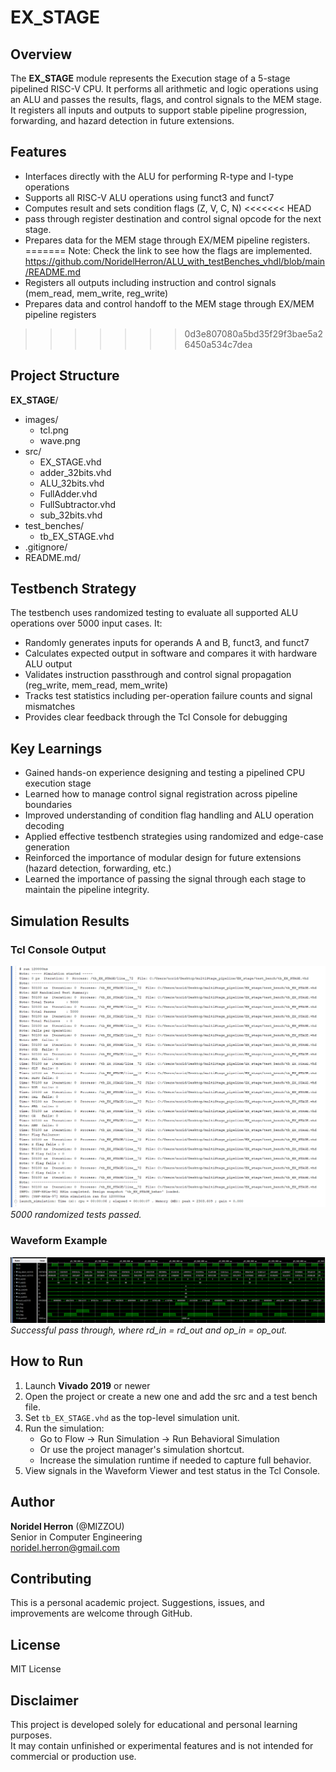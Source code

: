 # EX_STAGE

## Overview
The **EX_STAGE** module represents the Execution stage of a 5-stage pipelined RISC-V CPU. It performs all arithmetic and logic operations using an ALU and passes the results, flags, and control signals to the MEM stage. It registers all inputs and outputs to support stable pipeline progression, forwarding, and hazard detection in future extensions.

## Features
- Interfaces directly with the ALU for performing R-type and I-type operations
- Supports all RISC-V ALU operations using funct3 and funct7
- Computes result and sets condition flags (Z, V, C, N)
<<<<<<< HEAD
- pass through register destination and control signal opcode for the next stage.
- Prepares data for the MEM stage through EX/MEM pipeline registers.
=======
Note: Check the link to see how the flags are implemented.
https://github.com/NoridelHerron/ALU_with_testBenches_vhdl/blob/main/README.md
- Registers all outputs including instruction and control signals (mem_read, mem_write, reg_write)
- Prepares data and control handoff to the MEM stage through EX/MEM pipeline registers
>>>>>>> 0d3e807080a5bd35f29f3bae5a26450a534c7dea

## Project Structure
**EX_STAGE**/
- images/
    - tcl.png
    - wave.png
- src/
    - EX_STAGE.vhd
    - adder_32bits.vhd
    - ALU_32bits.vhd
    - FullAdder.vhd
    - FullSubtractor.vhd
    - sub_32bits.vhd
- test_benches/
    - tb_EX_STAGE.vhd
- .gitignore/
- README.md/

## Testbench Strategy
The testbench uses randomized testing to evaluate all supported ALU operations over 5000 input cases. It:
- Randomly generates inputs for operands A and B, funct3, and funct7
- Calculates expected output in software and compares it with hardware ALU output
- Validates instruction passthrough and control signal propagation (reg_write, mem_read, mem_write)
- Tracks test statistics including per-operation failure counts and signal mismatches
- Provides clear feedback through the Tcl Console for debugging

## Key Learnings
- Gained hands-on experience designing and testing a pipelined CPU execution stage
- Learned how to manage control signal registration across pipeline boundaries
- Improved understanding of condition flag handling and ALU operation decoding
- Applied effective testbench strategies using randomized and edge-case generation
- Reinforced the importance of modular design for future extensions (hazard detection, forwarding, etc.)
- Learned the importance of passing the signal through each stage to maintain the pipeline integrity.

## Simulation Results
### Tcl Console Output
![Tcl Output – 5000 Cases](images/tcl.png)  
*5000 randomized tests passed.*
### Waveform Example
![Waveform Example](images/wave.png)   
*Successful pass through, where rd_in = rd_out and op_in = op_out.*

## How to Run
1. Launch **Vivado 2019** or newer
2. Open the project or create a new one and add the src and a test bench file.
3.  Set `tb_EX_STAGE.vhd` as the top-level simulation unit.
4. Run the simulation:
    - Go to Flow → Run Simulation → Run Behavioral Simulation
    - Or use the project manager's simulation shortcut.
    - Increase the simulation runtime if needed to capture full behavior.
5. View signals in the Waveform Viewer and test status in the Tcl Console.

## Author
**Noridel Herron** (@MIZZOU)  
Senior in Computer Engineering  
noridel.herron@gmail.com

## Contributing
This is a personal academic project. Suggestions, issues, and improvements are welcome through GitHub.

## License
MIT License

## Disclaimer
This project is developed solely for educational and personal learning purposes.  
It may contain unfinished or experimental features and is not intended for commercial or production use.
